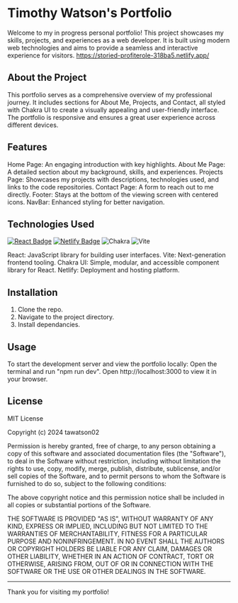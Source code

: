 # Timothy Watson's Portfolio

Welcome to my in progress personal portfolio! This project showcases my skills, projects, and experiences as a web developer. 
It is built using modern web technologies and aims to provide a seamless and interactive experience for visitors.
https://storied-profiterole-318ba5.netlify.app/
## About the Project

This portfolio serves as a comprehensive overview of my professional journey. It includes sections for About Me, Projects, and Contact, all styled with Chakra UI to create a visually appealing and user-friendly interface. The portfolio is responsive and ensures a great user experience across different devices.

## Features

Home Page: An engaging introduction with key highlights.
About Me Page: A detailed section about my background, skills, and experiences.
Projects Page: Showcases my projects with descriptions, technologies used, and links to the code repositories.
Contact Page: A form to reach out to me directly.
Footer: Stays at the bottom of the viewing screen with centered icons.
NavBar: Enhanced styling for better navigation.

## Technologies Used
[![React Badge](https://img.shields.io/badge/React-61DAFB?logo=react&logoColor=000&style=for-the-badge)]()  [![Netlify Badge](https://img.shields.io/badge/Netlify-00C7B7?logo=netlify&logoColor=fff&style=for-the-badge)]() ![Chakra](https://img.shields.io/badge/chakra-%234ED1C5.svg?style=for-the-badge&logo=chakraui&logoColor=white) ![Vite](https://img.shields.io/badge/vite-%23646CFF.svg?style=for-the-badge&logo=vite&logoColor=white)

React: JavaScript library for building user interfaces.
Vite: Next-generation frontend tooling.
Chakra UI: Simple, modular, and accessible component library for React.
Netlify: Deployment and hosting platform.

## Installation
1. Clone the repo.
2. Navigate to the project directory.
3. Install dependancies.

## Usage

To start the development server and view the portfolio locally: 
Open the terminal and run "npm run dev".
Open http://localhost:3000 to view it in your browser.


## License

MIT License

Copyright (c) 2024 tawatson02

Permission is hereby granted, free of charge, to any person obtaining a copy
of this software and associated documentation files (the "Software"), to deal
in the Software without restriction, including without limitation the rights
to use, copy, modify, merge, publish, distribute, sublicense, and/or sell
copies of the Software, and to permit persons to whom the Software is
furnished to do so, subject to the following conditions:

The above copyright notice and this permission notice shall be included in all
copies or substantial portions of the Software.

THE SOFTWARE IS PROVIDED "AS IS", WITHOUT WARRANTY OF ANY KIND, EXPRESS OR
IMPLIED, INCLUDING BUT NOT LIMITED TO THE WARRANTIES OF MERCHANTABILITY,
FITNESS FOR A PARTICULAR PURPOSE AND NONINFRINGEMENT. IN NO EVENT SHALL THE
AUTHORS OR COPYRIGHT HOLDERS BE LIABLE FOR ANY CLAIM, DAMAGES OR OTHER
LIABILITY, WHETHER IN AN ACTION OF CONTRACT, TORT OR OTHERWISE, ARISING FROM,
OUT OF OR IN CONNECTION WITH THE SOFTWARE OR THE USE OR OTHER DEALINGS IN THE
SOFTWARE.

---
Thank you for visiting my portfolio!

